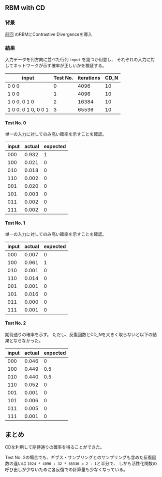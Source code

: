 ## RBM with CD

### 背景

[前回](https://github.com/sergeant-wizard/neural_network/tree/master/rbm)
のRBMにContrastive Divergenceを導入

### 結果

入力データを列方向に並べた行列 `input` を幾つか用意し、
それぞれの入力に対してネットワークが示す確率が正しいかを検証する。

input | Test No. | iterations | CD\_N
----- | -------- | ---------- | -----
0 0 0 | 0 | 4096 | 10
1 0 0 | 1 | 4096 | 10
1 0 0, 0 1 0 | 2 | 16384 | 10
1 0 0, 0 1 0, 0 0 1 | 3 | 65536 | 10

#### Test No. 0

単一の入力に対してのみ高い確率を示すことを確認。

input | actual | expected
----- | ------ | --------
000   |  0.932 | 1
100   |  0.021 | 0
010   |  0.018 | 0
110   |  0.002 | 0
001   |  0.020 | 0
101   |  0.003 | 0
011   |  0.002 | 0
111   |  0.002 | 0

#### Test No. 1

単一の入力に対してのみ高い確率を示すことを確認。

input | actual | expected
----- | ------ | --------
000   | 0.007  | 0
100   | 0.961  | 1
010   | 0.001  | 0
110   | 0.014  | 0
001   | 0.001  | 0
101   | 0.016  | 0
011   | 0.000  | 0
111   | 0.001  | 0

#### Test No. 2
期待通りの確率を示す。
ただし、反復回数とCD\_Nを大きく取らないと以下の結果とならなかった。

input | actual | expected
----- | ------ | --------
000   | 0.046  | 0
100   | 0.449  | 0.5
010   | 0.440  | 0.5
110   | 0.052  | 0
001   | 0.001  | 0
101   | 0.006  | 0
011   | 0.005  | 0
111   | 0.001  | 0

## まとめ

CDを利用して期待通りの確率を得ることができた。

Test No. 2の場合でも、ギブス・サンプリングとのサンプリングも含めた反復回数の違いは
`1024 * 4096 : 32 * 65536 = 2 : 1`と半分で、
しかも活性化関数の呼び出しが少ないために各反復での計算量も少なくなっている。

